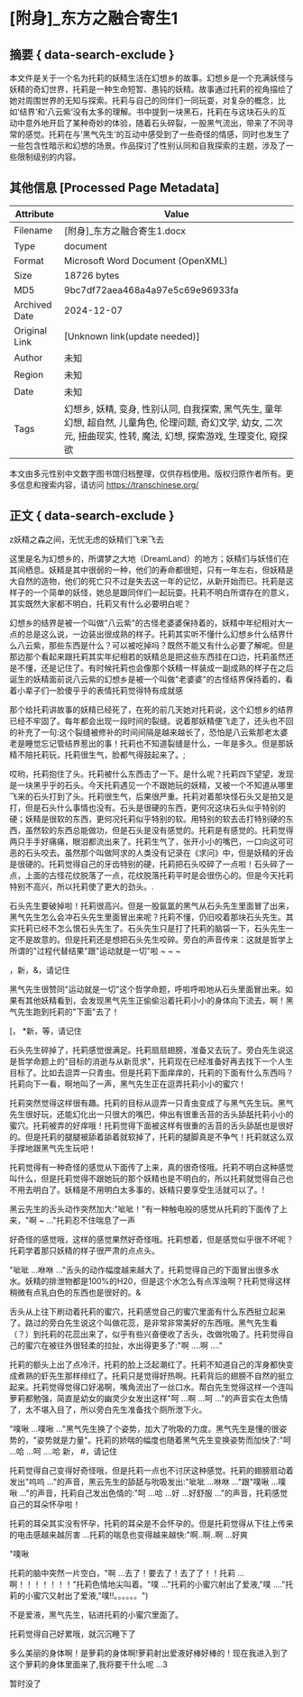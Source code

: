 # [附身]_东方之融合寄生1



## 摘要  { data-search-exclude }

<!-- tcd_abstract -->
本文件是关于一个名为托莉的妖精生活在幻想乡的故事。幻想乡是一个充满妖怪与妖精的奇幻世界，托莉是一种生命短暂、愚钝的妖精。故事通过托莉的视角描绘了她对周围世界的无知与探索。托莉与自己的同伴们一同玩耍，对复杂的概念，比如‘结界’和‘八云紫’没有太多的理解。书中提到一块黑石，托莉在与这块石头的互动中意外地开启了某种奇妙的体验，随着石头碎裂，一股黑气流出，带来了不同寻常的感觉。托莉在与‘黑气先生’的互动中感受到了一些奇怪的情感，同时也发生了一些包含性暗示和幻想的场景。作品探讨了性别认同和自我探索的主题，涉及了一些限制级别的内容。

<!-- tcd_abstract_end -->

## 其他信息 [Processed Page Metadata]

| Attribute       | Value                                  |
|-----------------|----------------------------------------|
| Filename        | [附身]_东方之融合寄生1.docx                             |
| Type            | document                                 |
| Format          | Microsoft Word Document (OpenXML)                               |
| Size            | 18726 bytes                           |
| MD5             | 9bc7df72aea468a4a97e5c69e96933fa                                  |
| Archived Date   | 2024-12-07                             |
| Original Link   | [Unknown link(update needed)]                         |
| Author          | 未知                               |
| Region          | 未知                               |
| Date            | 未知                                 |
| Tags            | 幻想乡, 妖精, 变身, 性别认同, 自我探索, 黑气先生, 童年幻想, 超自然, 儿童角色, 伦理问题, 奇幻文学, 幼女, 二次元, 扭曲现实, 性转, 魔法, 幻想, 探索游戏, 生理变化, 窥探欲                                 |

本文由多元性别中文数字图书馆归档整理，仅供存档使用。版权归原作者所有。更多信息和搜索内容，请访问 <https://transchinese.org/>


## 正文 { data-search-exclude }

<!-- tcd_main_text -->
z妖精之森之间，无忧无虑的妖精们飞来飞去

这里是名为幻想乡的，所谓梦之大地（DreamLand）的地方；妖精们与妖怪们在其间栖息。妖精是其中很弱的一种，他们的寿命都很短，只有一年左右，但妖精是大自然的造物，他们的死亡只不过是失去这一年的记忆，从新开始而已。托莉是这样子的一个简单的妖怪，她总是跟同伴们一起玩耍。托莉不明白所谓存在的意义，其实既然大家都不明白，托莉又有什么必要明白呢？

幻想乡的结界是被一个叫做"八云紫"的古怪老婆婆保持着的，妖精中年纪相对大一点的总是这么说，一边装出很成熟的样子。托莉其实听不懂什么幻想乡什么结界什么八云紫，那些东西是什么？可以被吃掉吗？既然不能又有什么必要了解呢。但是那边那个看起来跟托莉其实年纪相若的妖精总是把这些东西挂在口边，托莉虽然还是不懂，还是记住了。有时候托莉也会像那个妖精一样装成一副成熟的样子在之后诞生的妖精面前说八云紫的幻想乡是被一个叫做"老婆婆"的古怪结界保持着的，看着小辈子们一脸傻乎乎的表情托莉觉得特有成就感

那个给托莉讲故事的妖精已经死了，在死的前几天她对托莉说，这个幻想乡的结界已经不牢固了。每年都会出现一段时间的裂缝。说着那妖精便飞走了，还头也不回的补充了一句:这个裂缝被修补的时间间隔是越来越长了，恐怕是八云紫那老太婆老是睡觉忘记管结界惹出的事！托莉也不知道裂缝是什么，一年是多久。但是那妖精不陪托莉玩，托莉很生气，脸都气得鼓起来了。;

哎哟，托莉抱住了头。托莉被什么东西击了一下。是什么呢？托莉四下望望，发现是一块黑乎乎的石头。今天托莉遇见一个不跟她玩的妖精，又被一个不知道从哪里飞来的石头打到了头。托莉很生气，后果很严重。托莉对着那块怪石头又是拍又是打，但是石头什么事情也没有。石头是很硬的东西，更何况这块石头似乎特别的硬；妖精是很软的东西，更何况托莉似乎特别的软。用特别的软去击打特别硬的东西，虽然软的东西总能做功，但是石头是没有感觉的。托莉是有感觉的。托莉觉得两只手手好痛痛，眼泪都流出来了。托莉生气了，张开小小的嘴巴，一口向这可可恶的石头咬去。虽然那个叫做阿求的人类没有记录在《求问》中，但是妖精的牙齿是很硬的。托莉觉得自己的牙齿特别的硬，托莉把石头咬碎了一点啦！石头碎了一点，上面的古怪花纹脱落了一点，花纹脱落托莉平时是会很伤心的。但是今天托莉特别不高兴，所以托莉使了更大的劲头。.

石头先生要破掉啦！托莉很高兴。但是一股氤氲的黑气从石头先生里面冒了出来，黑气先生怎么会冲石头先生里面冒出来呢？托莉不懂，仍旧咬着那块石头先生。其实托莉已经不怎么恨石头先生了。石头先生只是打了托莉的脑袋一下，石头先生一定不是故意的。但是托莉还是想把石头先生咬碎。旁白的声音传来：这就是哲学上所谓的"过程代替结果"跟"运动就是一切"啦 ~ ~ ~

，新，&，请记住

黑气先生很赞同"运动就是一切"这个哲学命题，呼啦呼啦地从石头里面冒出来。如果有其他妖精看到，会发现黑气先生正偷偷沿着托莉小小的身体向下流去，啊！黑气先生跑到托莉的"下面"去了！

 [， *新，等，请记住

石头先生碎掉了，托莉感觉很满足。托莉扇扇翅膀，准备又去玩了。旁白先生说这是哲学命题上的"目标的消逝与从新觅求"，托莉现在已经准备好再去找下一个人生目标了。比如去逗弄一只青虫。但是托莉下面痒痒的，托莉的下面有什么东西吗？托莉向下一看，啊地叫了一声，黑气先生正在逗弄托莉小小的蜜穴！

托莉突然觉得这样很有趣。托莉的目标从逗弄一只青虫变成了与黑气先生玩。黑气先生很好玩，还能幻化出一只很大的嘴巴，伸出有很重舌苔的舌头舔舐托莉小小的蜜穴。托莉被弄的好痒哦！托莉觉得下面被这样有很重的舌苔的舌头舔舐也是很好的。但是托莉的腿腿被舔着舔着就软掉了，托莉的腿脚真是不争气！托莉就这么双手撑地跟黑气先生玩吧！

托莉觉得有一种奇怪的感觉从下面传了上来，真的很奇怪哦。托莉不明白这种感觉叫什么，但是托莉觉得不跟她玩的那个妖精也是不明白的，所以托莉就觉得自己也不用去明白了。妖精是不用明白太多事的，妖精只要享受生活就可以了。!

黑云先生的舌头动作突然加大:"呲呲！"有一种触电般的感觉从托莉的下面传了上来，"啊 ~ ..."托莉忍不住喘息了一声

好奇怪的感觉哦，这样的感觉果然好奇怪哦。托莉想着，但是感觉似乎很不坏呢？托莉学着那只妖精的样子很严肃的点点头。

"呲呲 ...咻咻 ..."舌头的动作幅度越来越大了，托莉觉得自己的下面冒出很多水水。妖精的排泄物都是100%的H20，但是这个水怎么有点浑浊啊？托莉觉得这样稍微有点乳白色的东西也是很好的。&

舌头从上往下刷动着托莉的蜜穴，托莉感觉自己的蜜穴里面有什么东西挺立起来了。路过的旁白先生说这个叫做花蕊，是非常非常美好的东西哦。黑气先生看（？）到托莉的花蕊出来了，似乎有些兴奋便收了舌头，改做吮吸了。托莉觉得自己的蜜穴在被往外很轻柔的拉扯，水出得更多了:"啊 ....啊 ...."

托莉的额头上出了点冷汗，托莉的脸上泛起潮红了。托莉不知道自己的浑身都快变成煮熟的虾先生那样绯红了。托莉只是觉得好热啊。托莉背后的翅膀不自然的挺立起来。托莉觉得觉得口好渴啊，嘴角流出了一丝口水。帮白先生觉得这样一个连叫萝莉都勉强，简直是幼女的幽灵少女发出这样"呵 ...啊 ...呵 ..."的声音实在太色情了，太不堪入目了，所以旁白先生准备找个厕所泄下火。

"噗啾 ...噗啾 ..."黑气先生换了个姿势，加大了吮吸的力度。黑气先生是懂的很姿势的，"姿势就是力量"。托莉的娇喘的幅度也随着黑气先生变换姿势而加快了:"呵 ...哈 ...呵 ....哈
新， #，请记住

托莉觉得自己变得好奇怪哦，但是托莉一点也不讨厌这种感觉。托莉的翅膀扇动着发出"呜呜 ..."的声音，黑云先生的舔舐与吮吸发出:"呲呲 ...咻咻 ..."跟"噗啾 ...噗啾 ..."的声音，托莉自己发出色情的:"呵 ...哈 ...好 ...好舒服 ..."的声音，托莉感觉自己的耳朵怀孕啦！

托莉的耳朵其实没有怀孕，托莉的耳朵是不会怀孕的。但是托莉觉得从下往上传来的电击感越来越厉害 ...托莉的喘息也变得越来越快:"啊..啊..啊 ...好爽

"噗啾

托莉的脑中突然一片空白，"啊 ...去了！要去了！去了了！！托莉 ...啊！！！！！！！"托莉色情地尖叫着。"噗 ..."托莉的小蜜穴射出了爱液,"噗 ...."托莉的小蜜穴又射出了爱液,"噗!!。。。。。。")

不是爱液，黑气先生，钻进托莉的小蜜穴里面了。

托莉觉得自己好累哦，就沉沉睡下了

多么美丽的身体啊！是萝莉的身体啊!萝莉射出爱液好棒好棒的！现在我进入到了这个萝莉的身体里面来了,我将要干什么呢 ...3

暂时没了
<!-- tcd_main_text_end -->

